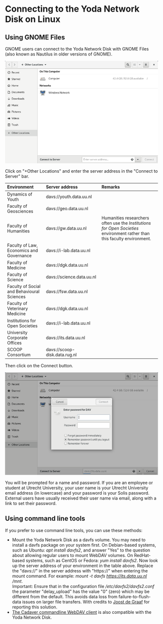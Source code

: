# Connecting to the Yoda Network Disk on Linux

## Using GNOME Files

GNOME users can connect to the Yoda Network Disk with GNOME Files (also known as Nautilus in older versions of GNOME).

![alt text](screenshots/linux-connect-to-server.png "GNOME Files screenshot")

Click on "+Other Locations" and enter the server address in the "Connect to Server" bar.

| Environment          | Server address | Remarks                  |
|:-------------------- |:------------|:-------------------------|
| Dynamics of Youth    | davs://youth.data.uu.nl | |
| Faculty of Geosciences | davs://geo.data.uu.nl | |
| Faculty of Humanities  | davs://gw.data.uu.nl | Humanities researchers often use the _Institutions for Open Societies_ environment rather than this faculty environment. |
| Faculty of Law, Economics and Governance | davs://i-lab.data.uu.nl | |
| Faculty of Medicine    | davs://dgk.data.uu.nl | |
| Faculty of Science     | davs://science.data.uu.nl | |
| Faculty of Social and Behavioural Sciences | davs://fsw.data.uu.nl | |
| Faculty of Veterinary Medicine | davs://dgk.data.uu.nl | |
| Institutions for Open Societies | davs://i-lab.data.uu.nl | |
| University Corporate Offices    | davs://its.data.uu.nl  | |
| SCOOP Consortium | davs://scoop-disk.data.rug.nl | |

Then click on the Connect button.

![alt text](screenshots/linux-enter-password.png "GNOME Files password dialog screenshot")

You will be prompted for a name and password.
If you are an employee or student at Utrecht University, your user name is your Utrecht University email address (in lowercase) and your password
is your Solis password.  External users have usually received their user name via email, along with a link to set their password.

## Using command line tools

If you prefer to use command line tools, you can use these methods:
- Mount the Yoda Network Disk as a davfs volume. You may need to install a davfs package on your system first. On Debian-based systems, such as Ubuntu: _apt install davfs2_, and answer "Yes" to the question about allowing regular users to mount WebDAV volumes. On RedHat-based systems, such as CentOS or Fedora: _yum install davfs2_. Now look up the server address of your environment in the table above.  Replace the "davs://" in the server address with "https://" when entering the mount command. For example: _mount -t davfs https://its.data.uu.nl /mnt_.  
Important: Ensure that in the configuration file _/etc/davfs2/davfs2.conf_ the parameter "delay_upload" has the value "0" (zero) which may be different from the default. This avoids data loss from failure-to-flush-data issues on larger file transfers. With credits to [Joost de Graaf](https://www.uu.nl/medewerkers/JdeGraaf) for reporting this solution.
- [The Cadaver commandline WebDAV client](http://www.webdav.org/cadaver/) is also compatible with the Yoda Network Disk.
